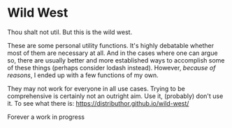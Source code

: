 # Wild West

Thou shalt not util. But this is the wild west.

These are some personal utility functions. It's highly debatable whether most of them are necessary at all. And in the cases where one can argue so, there are usually better and more established ways to accomplish some of these things (perhaps consider lodash instead). However, _because of reasons_, I ended up with a few functions of my own.

They may not work for everyone in all use cases. Trying to be comprehensive is certainly not an outright aim. Use it, (probably) don't use it. To see what there is: https://distributhor.github.io/wild-west/

Forever a work in progress
